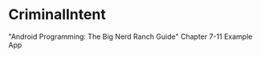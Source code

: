 CriminalIntent
==============

"Android Programming: The Big Nerd Ranch Guide" Chapter 7-11 Example App
